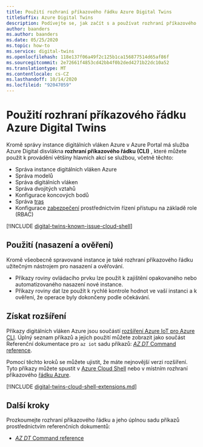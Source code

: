 ```yaml
---
title: Použití rozhraní příkazového řádku Azure Digital Twins
titleSuffix: Azure Digital Twins
description: Podívejte se, jak začít s a používat rozhraní příkazového řádku Azure Digital zdvojené.
author: baanders
ms.author: baanders
ms.date: 05/25/2020
ms.topic: how-to
ms.service: digital-twins
ms.openlocfilehash: 118e137f06a49f2c125b1ca156877514d65af86f
ms.sourcegitcommit: 2e72661f4853cd42bb4f0b2ded4271b22dc10a52
ms.translationtype: MT
ms.contentlocale: cs-CZ
ms.lasthandoff: 10/14/2020
ms.locfileid: "92047059"
---
```

# <a name="use-the-azure-digital-twins-cli"></a>Použití rozhraní příkazového řádku Azure Digital Twins

Kromě správy instance digitálních vláken Azure v Azure Portal má služba Azure Digital disvlákna **rozhraní příkazového řádku (CLI)** , které můžete použít k provádění většiny hlavních akcí se službou, včetně těchto:
* Správa instance digitálních vláken Azure
* Správa modelů
* Správa digitálních vláken
* Správa dvojitých vztahů
* Konfigurace koncových bodů
* Správa [tras](concepts-route-events.md)
* Konfigurace [zabezpečení](concepts-security.md) prostřednictvím řízení přístupu na základě role (RBAC)

[!INCLUDE [digital-twins-known-issue-cloud-shell](../../includes/digital-twins-known-issue-cloud-shell.md)]

## <a name="uses-deploy-and-validate"></a>Použití (nasazení a ověření)

Kromě všeobecně spravované instance je také rozhraní příkazového řádku užitečným nástrojem pro nasazení a ověřování.
* Příkazy roviny ovládacího prvku lze použít k zajištění opakovaného nebo automatizovaného nasazení nové instance.
* Příkazy roviny dat lze použít k rychlé kontrole hodnot ve vaší instanci a k ověření, že operace byly dokončeny podle očekávání.

## <a name="get-the-extension"></a>Získat rozšíření

Příkazy digitálních vláken Azure jsou součástí [rozšíření Azure IoT pro Azure CLI](https://github.com/Azure/azure-iot-cli-extension). Úplný seznam příkazů a jejich použití můžete zobrazit jako součást Referenční dokumentace pro `az iot` sadu příkazů: [ *AZ DT* Command reference](/cli/azure/ext/azure-iot/dt?preserve-view=true&view=azure-cli-latest).

Pomocí těchto kroků se můžete ujistit, že máte nejnovější verzi rozšíření. Tyto příkazy můžete spustit v [Azure Cloud Shell](../cloud-shell/overview.md) nebo v místním rozhraní příkazového [řádku Azure](/cli/azure/install-azure-cli?preserve-view=true&view=azure-cli-latest).

[!INCLUDE [digital-twins-cloud-shell-extensions.md](../../includes/digital-twins-cloud-shell-extensions.md)]

## <a name="next-steps"></a>Další kroky

Prozkoumejte rozhraní příkazového řádku a jeho úplnou sadu příkazů prostřednictvím referenčních dokumentů:
* [*AZ DT* Command reference](/cli/azure/ext/azure-iot/dt?preserve-view=true&view=azure-cli-latest)